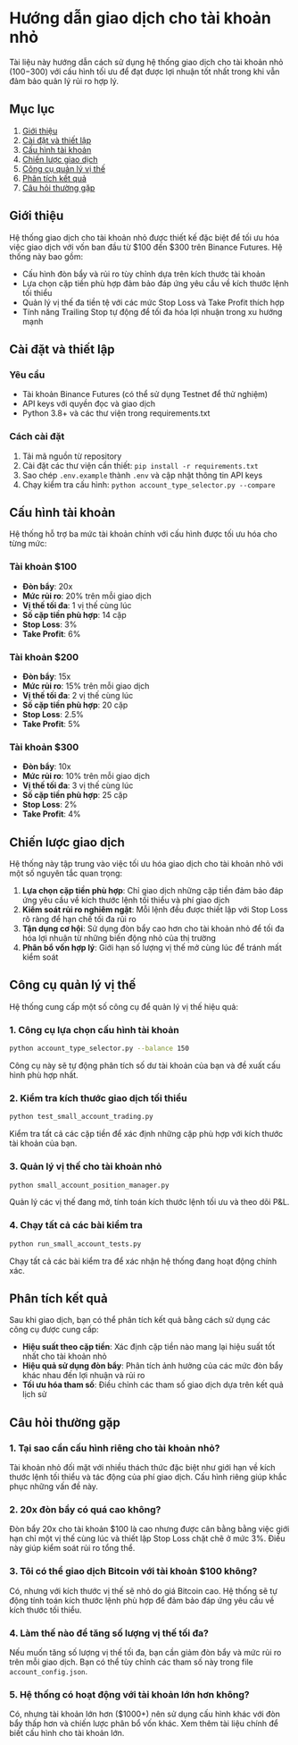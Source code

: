 # Hướng dẫn giao dịch cho tài khoản nhỏ

Tài liệu này hướng dẫn cách sử dụng hệ thống giao dịch cho tài khoản nhỏ ($100-$300) với cấu hình tối ưu để đạt được lợi nhuận tốt nhất trong khi vẫn đảm bảo quản lý rủi ro hợp lý.

## Mục lục

1. [Giới thiệu](#giới-thiệu)
2. [Cài đặt và thiết lập](#cài-đặt-và-thiết-lập)
3. [Cấu hình tài khoản](#cấu-hình-tài-khoản)
4. [Chiến lược giao dịch](#chiến-lược-giao-dịch)
5. [Công cụ quản lý vị thế](#công-cụ-quản-lý-vị-thế)
6. [Phân tích kết quả](#phân-tích-kết-quả)
7. [Câu hỏi thường gặp](#câu-hỏi-thường-gặp)

## Giới thiệu

Hệ thống giao dịch cho tài khoản nhỏ được thiết kế đặc biệt để tối ưu hóa việc giao dịch với vốn ban đầu từ $100 đến $300 trên Binance Futures. Hệ thống này bao gồm:

- Cấu hình đòn bẩy và rủi ro tùy chỉnh dựa trên kích thước tài khoản
- Lựa chọn cặp tiền phù hợp đảm bảo đáp ứng yêu cầu về kích thước lệnh tối thiểu
- Quản lý vị thế đa tiền tệ với các mức Stop Loss và Take Profit thích hợp
- Tính năng Trailing Stop tự động để tối đa hóa lợi nhuận trong xu hướng mạnh

## Cài đặt và thiết lập

### Yêu cầu

- Tài khoản Binance Futures (có thể sử dụng Testnet để thử nghiệm)
- API keys với quyền đọc và giao dịch
- Python 3.8+ và các thư viện trong requirements.txt

### Cách cài đặt

1. Tải mã nguồn từ repository
2. Cài đặt các thư viện cần thiết: `pip install -r requirements.txt`
3. Sao chép `.env.example` thành `.env` và cập nhật thông tin API keys
4. Chạy kiểm tra cấu hình: `python account_type_selector.py --compare`

## Cấu hình tài khoản

Hệ thống hỗ trợ ba mức tài khoản chính với cấu hình được tối ưu hóa cho từng mức:

### Tài khoản $100
- **Đòn bẩy**: 20x
- **Mức rủi ro**: 20% trên mỗi giao dịch
- **Vị thế tối đa**: 1 vị thế cùng lúc
- **Số cặp tiền phù hợp**: 14 cặp
- **Stop Loss**: 3%
- **Take Profit**: 6%

### Tài khoản $200
- **Đòn bẩy**: 15x
- **Mức rủi ro**: 15% trên mỗi giao dịch
- **Vị thế tối đa**: 2 vị thế cùng lúc
- **Số cặp tiền phù hợp**: 20 cặp
- **Stop Loss**: 2.5%
- **Take Profit**: 5%

### Tài khoản $300
- **Đòn bẩy**: 10x
- **Mức rủi ro**: 10% trên mỗi giao dịch
- **Vị thế tối đa**: 3 vị thế cùng lúc
- **Số cặp tiền phù hợp**: 25 cặp
- **Stop Loss**: 2%
- **Take Profit**: 4%

## Chiến lược giao dịch

Hệ thống này tập trung vào việc tối ưu hóa giao dịch cho tài khoản nhỏ với một số nguyên tắc quan trọng:

1. **Lựa chọn cặp tiền phù hợp**: Chỉ giao dịch những cặp tiền đảm bảo đáp ứng yêu cầu về kích thước lệnh tối thiểu và phí giao dịch
2. **Kiểm soát rủi ro nghiêm ngặt**: Mỗi lệnh đều được thiết lập với Stop Loss rõ ràng để hạn chế tối đa rủi ro
3. **Tận dụng cơ hội**: Sử dụng đòn bẩy cao hơn cho tài khoản nhỏ để tối đa hóa lợi nhuận từ những biến động nhỏ của thị trường
4. **Phân bổ vốn hợp lý**: Giới hạn số lượng vị thế mở cùng lúc để tránh mất kiểm soát

## Công cụ quản lý vị thế

Hệ thống cung cấp một số công cụ để quản lý vị thế hiệu quả:

### 1. Công cụ lựa chọn cấu hình tài khoản

```bash
python account_type_selector.py --balance 150
```

Công cụ này sẽ tự động phân tích số dư tài khoản của bạn và đề xuất cấu hình phù hợp nhất.

### 2. Kiểm tra kích thước giao dịch tối thiểu

```bash
python test_small_account_trading.py
```

Kiểm tra tất cả các cặp tiền để xác định những cặp phù hợp với kích thước tài khoản của bạn.

### 3. Quản lý vị thế cho tài khoản nhỏ

```bash
python small_account_position_manager.py
```

Quản lý các vị thế đang mở, tính toán kích thước lệnh tối ưu và theo dõi P&L.

### 4. Chạy tất cả các bài kiểm tra

```bash
python run_small_account_tests.py
```

Chạy tất cả các bài kiểm tra để xác nhận hệ thống đang hoạt động chính xác.

## Phân tích kết quả

Sau khi giao dịch, bạn có thể phân tích kết quả bằng cách sử dụng các công cụ được cung cấp:

- **Hiệu suất theo cặp tiền**: Xác định cặp tiền nào mang lại hiệu suất tốt nhất cho tài khoản nhỏ
- **Hiệu quả sử dụng đòn bẩy**: Phân tích ảnh hưởng của các mức đòn bẩy khác nhau đến lợi nhuận và rủi ro
- **Tối ưu hóa tham số**: Điều chỉnh các tham số giao dịch dựa trên kết quả lịch sử

## Câu hỏi thường gặp

### 1. Tại sao cần cấu hình riêng cho tài khoản nhỏ?

Tài khoản nhỏ đối mặt với nhiều thách thức đặc biệt như giới hạn về kích thước lệnh tối thiểu và tác động của phí giao dịch. Cấu hình riêng giúp khắc phục những vấn đề này.

### 2. 20x đòn bẩy có quá cao không?

Đòn bẩy 20x cho tài khoản $100 là cao nhưng được cân bằng bằng việc giới hạn chỉ một vị thế cùng lúc và thiết lập Stop Loss chặt chẽ ở mức 3%. Điều này giúp kiểm soát rủi ro tổng thể.

### 3. Tôi có thể giao dịch Bitcoin với tài khoản $100 không?

Có, nhưng với kích thước vị thế sẽ nhỏ do giá Bitcoin cao. Hệ thống sẽ tự động tính toán kích thước lệnh phù hợp để đảm bảo đáp ứng yêu cầu về kích thước tối thiểu.

### 4. Làm thế nào để tăng số lượng vị thế tối đa?

Nếu muốn tăng số lượng vị thế tối đa, bạn cần giảm đòn bẩy và mức rủi ro trên mỗi giao dịch. Bạn có thể tùy chỉnh các tham số này trong file `account_config.json`.

### 5. Hệ thống có hoạt động với tài khoản lớn hơn không?

Có, nhưng tài khoản lớn hơn ($1000+) nên sử dụng cấu hình khác với đòn bẩy thấp hơn và chiến lược phân bổ vốn khác. Xem thêm tài liệu chính để biết cấu hình cho tài khoản lớn.